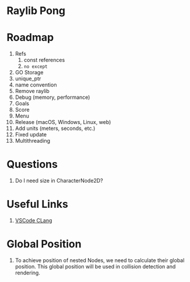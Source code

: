 # Raylib Pong

# Roadmap

1. Refs
    1. const references
    1. `no except`
1. GO Storage
1. unique_ptr
1. name convention
1. Remove raylib
1. Debug (memory, performance)
1. Goals
1. Score
1. Menu
1. Release (macOS, Windows, Linux, web)
1. Add units (meters, seconds, etc.)
1. Fixed update
1. Multithreading

# Questions

1. Do I need size in CharacterNode2D?

# Useful Links

1. [VSCode CLang](https://code.visualstudio.com/docs/cpp/config-clang-mac)



# Global Position

1. To achieve position of nested Nodes, we need to calculate their global position.
This global position will be used in collision detection and rendering.